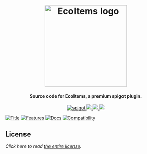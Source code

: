 <h1 align="center">
  <br>
  <img src="https://i.imgur.com/nPWTJzV.png" alt="EcoItems logo" width="256">
  <br>
</h1>

<h4 align="center">Source code for EcoItems, a premium spigot plugin.</h4>

<p align="center">
    <a href="https://www.spigotmc.org/resources/ecoitems.94630/">
        <img alt="spigot" src="https://img.shields.io/badge/spigot-ecoitems-yellow?style=for-the-badge"/>
    </a>
    <a href="https://bstats.org/plugin/bukkit/EcoItems" alt="bstats servers">
        <img src="https://img.shields.io/bstats/servers/12205?color=yellow&style=for-the-badge"/>
    </a>
    <a href="https://bstats.org/plugin/bukkit/EcoItems" alt="bstats players">
        <img src="https://img.shields.io/bstats/players/12205?color=yellow&style=for-the-badge"/>
    </a>
    <a href="https://discord.gg/ZcwpSsE/" alt="Discord">
        <img src="https://img.shields.io/discord/452518336627081236?label=discord&style=for-the-badge&color=yellow"/>
    </a>
</p>

[![Title](https://i.imgur.com/XFSPL6M.png)]()
[![Features](https://i.imgur.com/dXKoMCL.png)]()
[![Docs](https://i.imgur.com/liqcxwv.png)](https://discord.gg/ZcwpSsE/)
[![Compatibility](https://i.imgur.com/6jm7fVS.png)]()

## License
*Click here to read [the entire license](https://github.com/Auxilor/EcoItems/blob/master/LICENSE.md).*
